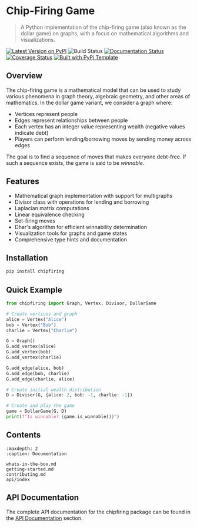 # Chip-Firing Game

> A Python implementation of the chip-firing game (also known as the dollar game) on graphs, with a focus on mathematical algorithms and visualizations.

[![Latest Version on PyPI](https://img.shields.io/pypi/v/chipfiring.svg)](https://pypi.python.org/pypi/chipfiring/)
![Build Status](https://github.com/DhyeyMavani2003/chipfiring/actions/workflows/test.yaml/badge.svg)
[![Documentation Status](https://readthedocs.org/projects/chipfiring/badge/?version=latest)](https://chipfiring.readthedocs.io/en/latest/?badge=latest)
[![Coverage Status](https://coveralls.io/repos/github/DhyeyMavani2003/chipfiring/badge.svg?branch=main)](https://coveralls.io/github/DhyeyMavani2003/chipfiring?branch=main)
[![Built with PyPi Template](https://img.shields.io/badge/PyPi_Template-v0.8.0-blue.svg)](https://github.com/christophevg/pypi-template)

## Overview

The chip-firing game is a mathematical model that can be used to study various phenomena in graph theory, algebraic geometry, and other areas of mathematics. In the dollar game variant, we consider a graph where:

- Vertices represent people
- Edges represent relationships between people
- Each vertex has an integer value representing wealth (negative values indicate debt)
- Players can perform lending/borrowing moves by sending money across edges

The goal is to find a sequence of moves that makes everyone debt-free. If such a sequence exists, the game is said to be *winnable*.

## Features

- Mathematical graph implementation with support for multigraphs
- Divisor class with operations for lending and borrowing
- Laplacian matrix computations
- Linear equivalence checking
- Set-firing moves
- Dhar's algorithm for efficient winnability determination
- Visualization tools for graphs and game states
- Comprehensive type hints and documentation

## Installation

```bash
pip install chipfiring
```

## Quick Example

```python
from chipfiring import Graph, Vertex, Divisor, DollarGame

# Create vertices and graph
alice = Vertex("Alice")
bob = Vertex("Bob")
charlie = Vertex("Charlie")

G = Graph()
G.add_vertex(alice)
G.add_vertex(bob)
G.add_vertex(charlie)

G.add_edge(alice, bob)
G.add_edge(bob, charlie)
G.add_edge(charlie, alice)

# Create initial wealth distribution
D = Divisor(G, {alice: 2, bob: -1, charlie: -1})

# Create and play the game
game = DollarGame(G, D)
print(f"Is winnable? {game.is_winnable()}")
```

## Contents

```{toctree}
:maxdepth: 2
:caption: Documentation

whats-in-the-box.md
getting-started.md
contributing.md
api/index
```

## API Documentation

The complete API documentation for the chipfiring package can be found in the [API Documentation](api/index) section.